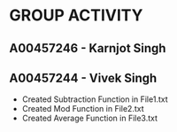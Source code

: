 # GROUP ACTIVITY

## A00457246 - Karnjot Singh

## A00457244 - Vivek Singh
+ Created Subtraction Function in File1.txt
+ Created Mod Function in File2.txt
+ Created Average Function in File3.txt
